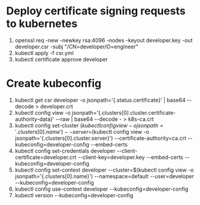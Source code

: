 # Deploy certificate signing requests to kubernetes  
1. openssl req -new -newkey rsa:4096 -nodes -keyout developer.key -out developer.csr -subj "/CN=developer/O=engineer"
2. kubectl apply -f csr.yml
3. kubectl certificate approve developer

# Create kubeconfig
1. kubectl get csr developer -o jsonpath='{.status.certificate}' | base64 --decode > developer.crt
2. kubectl config view -o jsonpath='{.clusters[0].cluster.certificate-authority-data}' --raw | base64 --decode - > k8s-ca.crt
3. kubectl config set-cluster $(kubectl config view -o jsonpath='{.clusters[0].name}') --server=$(kubectl config view -o jsonpath='{.clusters[0].cluster.server}') --certificate-authority=ca.crt --kubeconfig=developer-config --embed-certs
4. kubectl config set-credentials developer --client-certificate=developer.crt --client-key=developer.key --embed-certs --kubeconfig=developer-config
5. kubectl config set-context developer --cluster=$(kubectl config view -o jsonpath='{.clusters[0].name}') --namespace=default --user=developer --kubeconfig=developer-config
6. kubectl config use-context developer --kubeconfig=developer-config
7. kubectl version --kubeconfig=developer-config
